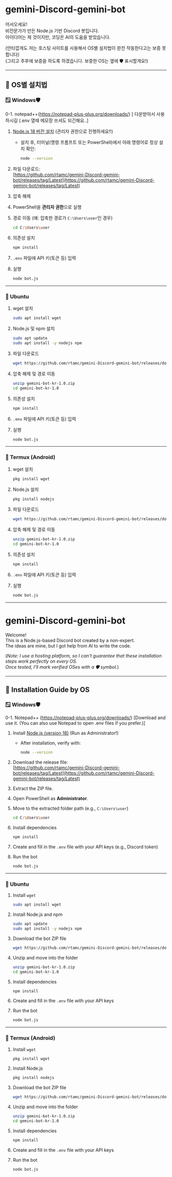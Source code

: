 # gemini-Discord-gemini-bot

어서오세요!  
비전문가가 만든 Node.js 기반 Discord 봇입니다.  
아이디어는 제 것이지만, 코딩은 AI의 도움을 받았습니다.

(안타깝게도 저는 호스팅 사이트를 사용해서 OS별 설치법이 완전 작동한다고는 보증 못합니다)  
(그리고 추후에 보증을 하도록 하겠습니다. 보증한 OS는 옆에 🛡️ 표시할게요!)

---

## 🔗 OS별 설치법

### 🪟 Windows🛡️

0-1. notepad++(https://notepad-plus-plus.org/downloads/) [ 다운받아서 사용하시길 (.env 열때 메모장 쓰셔도 되긴해요..]
1. [Node.js 18 버전 설치](https://nodejs.org/) (관리자 권한으로 진행하세요!!)
   - 설치 후, 터미널(명령 프롬프트 또는 PowerShell)에서 아래 명령어로 정상 설치 확인:
     ```bash
     node --version
     ```

2. 파일 다운로드:  
   [https://github.com/rtamc/gemini-Discord-gemini-bot/releases/tag/Latest](https://github.com/rtamc/gemini-Discord-gemini-bot/releases/tag/Latest)

3. 압축 해제

4. PowerShell을 **관리자 권한**으로 실행

5. 경로 이동 (예: 압축한 경로가 `C:\Users\user`인 경우)
   ```bash
   cd C:\Users\user
   ```

6. 의존성 설치
   ```bash
   npm install
   ```

7. `.env` 파일에 API 키(토큰 등) 입력

8. 실행
   ```bash
   node bot.js
   ```

---

### 🐧 Ubuntu

1. wget 설치
   ```bash
   sudo apt install wget
   ```

2. Node.js 및 npm 설치
   ```bash
   sudo apt update
   sudo apt install -y nodejs npm
   ```

3. 파일 다운로드
   ```bash
   wget https://github.com/rtamc/gemini-Discord-gemini-bot/releases/download/Latest/gemini-bot-kr-1.0.zip
   ```

4. 압축 해제 및 경로 이동
   ```bash
   unzip gemini-bot-kr-1.0.zip
   cd gemini-bot-kr-1.0
   ```

5. 의존성 설치
   ```bash
   npm install
   ```

6. `.env` 파일에 API 키(토큰 등) 입력

7. 실행
   ```bash
   node bot.js
   ```

---

### 📱 Termux (Android)

1. wget 설치
   ```bash
   pkg install wget
   ```

2. Node.js 설치
   ```bash
   pkg install nodejs
   ```

3. 파일 다운로드
   ```bash
   wget https://github.com/rtamc/gemini-Discord-gemini-bot/releases/download/Latest/gemini-bot-kr-1.0.zip
   ```

4. 압축 해제 및 경로 이동
   ```bash
   unzip gemini-bot-kr-1.0.zip
   cd gemini-bot-kr-1.0
   ```

5. 의존성 설치
   ```bash
   npm install
   ```

6. `.env` 파일에 API 키(토큰 등) 입력

7. 실행
   ```bash
   node bot.js
   ```
---
   # gemini-Discord-gemini-bot

Welcome!  
This is a Node.js-based Discord bot created by a non-expert.  
The ideas are mine, but I got help from AI to write the code.

(*Note: I use a hosting platform, so I can't guarantee that these installation steps work perfectly on every OS.  
Once tested, I’ll mark verified OSes with a 🛡️ symbol.*)

---

## 🔗 Installation Guide by OS

### 🪟 Windows🛡️
0-1. Notepad++ (https://notepad-plus-plus.org/downloads/) [Download and use it. (You can also use Notepad to open .env files if you prefer.)]
1. Install [Node.js (version 18)](https://nodejs.org/) (Run as Administrator!)  
   - After installation, verify with:
     ```bash
     node --version
     ```

2. Download the release file:  
   [https://github.com/rtamc/gemini-Discord-gemini-bot/releases/tag/Latest](https://github.com/rtamc/gemini-Discord-gemini-bot/releases/tag/Latest)

3. Extract the ZIP file.

4. Open PowerShell as **Administrator**.

5. Move to the extracted folder path (e.g., `C:\Users\user`)
   ```bash
   cd C:\Users\user
   ```

6. Install dependencies
   ```bash
   npm install
   ```

7. Create and fill in the `.env` file with your API keys (e.g., Discord token)

8. Run the bot
   ```bash
   node bot.js
   ```

---

### 🐧 Ubuntu

1. Install `wget`
   ```bash
   sudo apt install wget
   ```

2. Install Node.js and npm
   ```bash
   sudo apt update
   sudo apt install -y nodejs npm
   ```

3. Download the bot ZIP file
   ```bash
   wget https://github.com/rtamc/gemini-Discord-gemini-bot/releases/download/Latest/gemini-bot-en-1.0.zip
   ```

4. Unzip and move into the folder
   ```bash
   unzip gemini-bot-kr-1.0.zip
   cd gemini-bot-kr-1.0
   ```

5. Install dependencies
   ```bash
   npm install
   ```

6. Create and fill in the `.env` file with your API keys

7. Run the bot
   ```bash
   node bot.js
   ```

---

### 📱 Termux (Android)

1. Install `wget`
   ```bash
   pkg install wget
   ```

2. Install Node.js
   ```bash
   pkg install nodejs
   ```

3. Download the bot ZIP file
   ```bash
   wget https://github.com/rtamc/gemini-Discord-gemini-bot/releases/download/Latest/gemini-bot-en-1.0.zip
   ```

4. Unzip and move into the folder
   ```bash
   unzip gemini-bot-kr-1.0.zip
   cd gemini-bot-kr-1.0
   ```

5. Install dependencies
   ```bash
   npm install
   ```

6. Create and fill in the `.env` file with your API keys

7. Run the bot
   ```bash
   node bot.js
   ```

